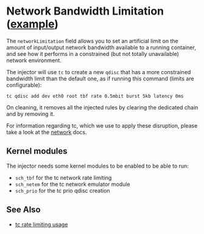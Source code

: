 # Network Bandwidth Limitation ([example](../config/samples/network_limitation.yaml))

The `networkLimitation` field allows you to set an artificial limit on the amount of input/output network bandwidth available to a running container, and see how it performs in a constrained (but not totally unavailable) network environment.

The injector will use `tc` to create a new `qdisc` that has a more constrained bandwidth limit than the default one, as if running this command (limits are configurable):

```
tc qdisc add dev eth0 root tbf rate 0.5mbit burst 5kb latency 0ms
```

On cleaning, it removes all the injected rules by clearing the dedicated chain and by removing it.

For information regarding tc, which we use to apply these disruption, please take a look at the [network](network.md) docs.

## Kernel modules

The injector needs some kernel modules to be enabled to be able to run:

* `sch_tbf` for the tc network rate limiting
* `sch_netem` for the tc network emulator module
* `sch_prio` for the tc prio qdisc creation

## See Also

* [tc rate limiting usage](https://linux.die.net/man/8/tc-tbf)
